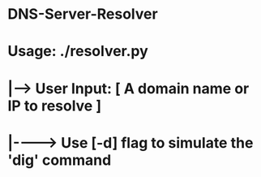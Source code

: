 # DNS-Server-Resolver

# Usage: ./resolver.py 
# |--> User Input: [ A domain name or IP to resolve ]
# |----> Use [-d] flag to simulate the 'dig' command
